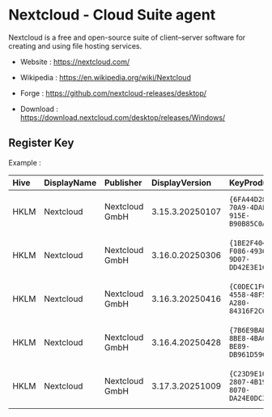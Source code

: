 # Nextcloud - Cloud Suite agent

Nextcloud  is a free and open-source suite of client–server software
for creating and using file hosting services.

* Website : https://nextcloud.com/
* Wikipedia : https://en.wikipedia.org/wiki/Nextcloud
* Forge : https://github.com/nextcloud-releases/desktop/

* Download : https://download.nextcloud.com/desktop/releases/Windows/


## Register Key

Example :

 | Hive | DisplayName | Publisher | DisplayVersion | KeyProduct | UninstallExe |
 |:---- |:----------- |:--------- |:-------------- |:---------- |:------------ |
 | HKLM | Nextcloud | Nextcloud GmbH | 3.15.3.20250107 | `{6FA44D28-70A9-4DAF-915E-B90B85C0A08D}` | `MsiExec.exe /I{6FA44D28-70A9-4DAF-915E-B90B85C0A08D}` |
 | HKLM | Nextcloud | Nextcloud GmbH | 3.16.0.20250306 | `{1BE2F404-F086-4936-9D07-DD42E3E1CDCA}` | `MsiExec.exe /I{1BE2F404-F086-4936-9D07-DD42E3E1CDCA}` |
 | HKLM | Nextcloud | Nextcloud GmbH | 3.16.3.20250416 | `{C0DEC1FC-4558-48F5-A280-84316F2C61F2}` | `MsiExec.exe /I{C0DEC1FC-4558-48F5-A280-84316F2C61F2}` |
 | HKLM | Nextcloud | Nextcloud GmbH | 3.16.4.20250428 | `{7B6E9BAB-8BE8-4BAC-BE89-DB961D59CF75}` | `MsiExec.exe /I{7B6E9BAB-8BE8-4BAC-BE89-DB961D59CF75}` |
 | HKLM | Nextcloud | Nextcloud GmbH | 3.17.3.20251009 | `{C23D9E10-2807-4B19-8070-DA24E0DC3A23}` | `MsiExec.exe /I{C23D9E10-2807-4B19-8070-DA24E0DC3A23}` |
